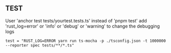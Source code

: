## TEST

User 'anchor test tests/yourtest.tests.ts' instead of 'pnpm test'
add 'rust_log=error' or 'info' or 'debug' or 'warning' to change the debugging logs

```
test = "RUST_LOG=ERROR yarn run ts-mocha -p ./tsconfig.json -t 1000000 --reporter spec tests/**/*.ts"

```